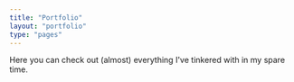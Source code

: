 ```yaml
---
title: "Portfolio"
layout: "portfolio"
type: "pages"
---
```


Here you can check out (almost) everything I've tinkered with in my spare time.
